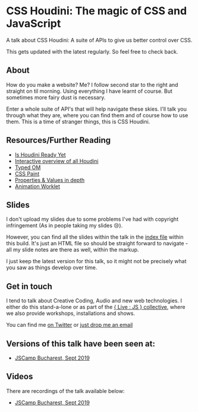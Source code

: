 # CSS Houdini: The magic of CSS and JavaScript

A talk about CSS Houdini: A suite of APIs to give us better control over CSS.

This gets updated with the latest regularly. So feel free to check back.

## About

How do you make a website? Me? I follow second star to the right and straight on til morning. Using everything I have learnt of course. But sometimes more fairy dust is necessary.

Enter a whole suite of API's that will help navigate these skies. I'll talk you through what they are, where you can find them and of course how to use them. This is a time of stranger things, this is CSS Houdini.

## Resources/Further Reading

- [Is Houdini Ready Yet](https://ishoudinireadyyet.com/)
- [Interactive overview of all Houdini](https://houdini.glitch.me/)
- [Typed OM](https://developers.google.com/web/updates/2018/03/cssom)
- [CSS Paint](https://css-tricks.com/the-css-paint-api/)
- [Properties & Values in depth](https://bobrov.dev/blog/css-custom-properties-in-depth/)
- [Animation Worklet](https://developers.google.com/web/updates/2018/10/animation-worklet)

## Slides

I don't upload my slides due to some problems I've had with copyright infringement (As in people taking my slides 😢).

However, you can find all the slides within the talk in the [index file](https://github.com/Rumyra/Talk_Houdini/blob/master/index.html) within this build. It's just an HTML file so should be straight forward to navigate - all my slide notes are there as well, within the markup.

I just keep the latest version for this talk, so it might not be precisely what you saw as things develop over time.

## Get in touch

I tend to talk about Creative Coding, Audio and new web technologies. I either do this stand-a-lone or as part of the [{ Live : JS } collective](http://livejs.network/), where we also provide workshops, installations and shows.

You can find me [on Twitter](https://twitter.com/Rumyra) or [just drop me an email](mailto:sayhello@ruthjohn.com)



## Versions of this talk have been seen at:

- [JSCamp Bucharest, Sept 2019](https://tulu.la/events/jscamp-romania-romania-2019-0000xi)

## Videos

There are recordings of the talk available below:

- [JSCamp Bucharest, Sept 2019](https://www.youtube.com/watch?time_continue=2&v=tTuOSN-hoo8&feature=emb_logo)




